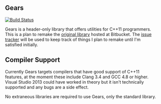 ## Gears

[![Build Status](https://travis-ci.org/Rapptz/Gears.png?branch=master)](https://travis-ci.org/Rapptz/Gears)

Gears is a header-only library that offers utilities for C++11 programmers. This is a plan to remake the [original library][1] 
hosted at Bitbucket. The [issue tracker][2] will be used to keep track of things I plan to remake until I'm satisfied initially.

[1]: https://bitbucket.org/Rapptz/gears
[2]: https://github.com/Rapptz/Gears/issues?milestone=1&state=open

## Compiler Support

Currently Gears targets compilers that have good support of C++11 features, at the moment these include Clang 3.4 and GCC 4.8
or higher. Visual Studio 2013 could have worked in theory but it isn't technically supported and any bugs are a side effect.

No extraneous libraries are required to use Gears, only the standard library.
